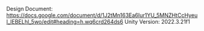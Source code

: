 Design Document: https://docs.google.com/document/d/1J2tMn163Ea6Iur1YU_5MNZHtCcHyeuI_lEBELhl_5wo/edit#heading=h.wq6crd264ds6
Unity Version: 2022.3.21f1
